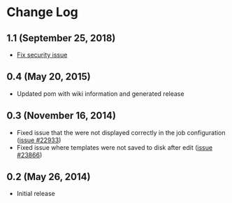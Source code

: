 # Change Log

## 1.1 (September 25, 2018)

-   [Fix security
    issue](https://jenkins.io/security/advisory/2018-09-25/#SECURITY-1125)

## 0.4 (May 20, 2015)

-   Updated pom with wiki information and generated release

## 0.3 (November 16, 2014)

-   Fixed issue that the were not displayed correctly in the job
    configuration ([issue
    \#22933](https://issues.jenkins-ci.org/browse/JENKINS-22933))
-   Fixed issue where templates were not saved to disk after edit
    ([issue
    \#23866](https://issues.jenkins-ci.org/browse/JENKINS-23866))

## 0.2 (May 26, 2014)

-   Initial release